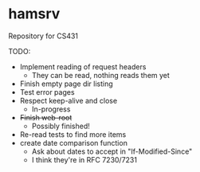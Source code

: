 # hamsrv
Repository for CS431

TODO:
 * Implement reading of request headers
   * They can be read, nothing reads them yet
 * Finish empty page dir listing
 * Test error pages
 * Respect keep-alive and close
   * In-progress
 * ~~Finish web-root~~
   * Possibly finished!
 * Re-read tests to find more items
 * create date comparison function
   * Ask about dates to accept in "If-Modified-Since"
   * I think they're in RFC 7230/7231

